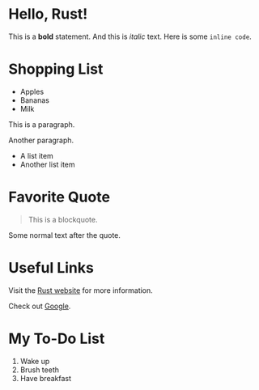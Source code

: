 # Hello, Rust!
This is a **bold** statement.
And this is *italic* text.
Here is some `inline code`.
# Shopping List
- Apples
- Bananas
- Milk

This is a paragraph.

Another paragraph.

- A list item
- Another list item


# Favorite Quote

> This is a blockquote.

Some normal text after the quote.


# Useful Links

Visit the [Rust website](https://www.rust-lang.org) for more information.

Check out [Google](https://www.google.com).


# My To-Do List

1. Wake up
2. Brush teeth
3. Have breakfast
